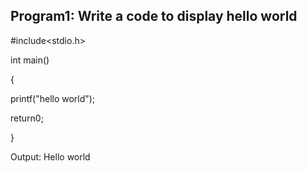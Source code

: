 ## Program1: Write a code to display hello world

#include<stdio.h>

int main()

{

printf("hello world");

return0;

}

Output: Hello world 
